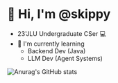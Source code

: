 # 👋 Hi, I'm @skippy
- 23'JLU Undergraduate CSer 💻
- 🌱 I'm currently learning
  - Backend Dev (Java)
  - LLM Dev (Agent Systems)


![Anurag's GitHub stats](https://github-readme-stats.vercel.app/api?username=skippy-404&show_icons=true&theme=merko&hide_rank=true)


<!---
skippy-404/skippy-404 is a ✨ special ✨ repository because its `README.md` (this file) appears on your GitHub profile.
You can click the Preview link to take a look at your changes.
--->
